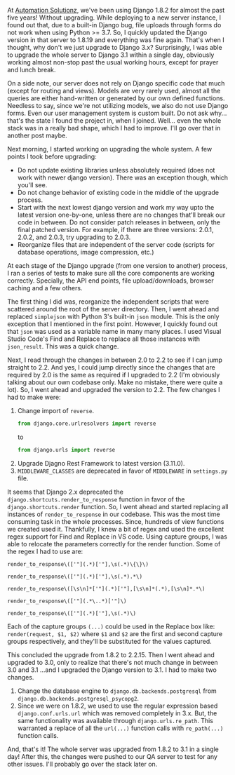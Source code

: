 ---
---

At [Automation Solutionz](https://automationsolutionz.com), we've been
using Django 1.8.2 for almost the past five years! Without upgrading.
While deploying to a new server instance, I found out that, due to a
built-in Django bug, file uploads through forms do not work when using
Python >= 3.7. So, I quickly updated the Django version in that server
to 1.8.19 and everything was fine again. That's when I thought, why
don't we just upgrade to Django 3.x? Surprisingly, I was able to
upgrade the whole server to Django 3.1 within a single day, obviously
working almost non-stop past the usual working hours, except for
prayer and lunch break.

On a side note, our server does not rely on Django specific code that
much (except for routing and views). Models are very rarely used,
almost all the queries are either hand-written or generated by our own
defined functions. Needless to say, since we're not utilizing models,
we also do not use Django forms. Even our user management system is
custom built. Do not ask why... that's the state I found the project
in, when I joined. Well... even the whole stack was in a really bad
shape, which I had to improve. I'll go over that in another post
maybe.

Next morning, I started working on upgrading the whole system. A few
points I took before upgrading:

- Do not update existing libraries unless absolutely required (does
  not work with newer django version). There was an exception though,
  which you'll see.
- Do not change behavior of existing code in the middle of the upgrade
  process.
- Start with the next lowest django version and work my way upto the
  latest version one-by-one, unless there are no changes that'll break
  our code in between. Do not consider patch releases in between, only
  the final patched version. For example, if there are three versions:
  2.0.1, 2.0.2, and 2.0.3, try upgrading to 2.0.3.
- Reorganize files that are independent of the server code (scripts
  for database operations, image compression, etc.)

At each stage of the Django upgrade (from one version to another)
process, I ran a series of tests to make sure all the core components
are working correctly. Specially, the API end points, file
upload/downloads, browser caching and a few others.

The first thing I did was, reorganize the independent scripts that
were scattered around the root of the server directory. Then, I went
ahead and replaced `simplejson` with Python 3's built-in `json`
module. This is the only exception that I mentioned in the first
point. However, I quickly found out that `json` was used as a variable
name in many many places. I used Visual Studio Code's Find and Replace
to replace all those instances with `json_result`. This was a quick
change.

Next, I read through the changes in between 2.0 to 2.2 to see if I can
jump straight to 2.2. And yes, I could jump directly since the changes
that are required by 2.0 is the same as required if I upgraded to 2.2
(I'm obviously talking about our own codebase only. Make no mistake,
there were quite a lot). So, I went ahead and upgraded the version to
2.2. The few changes I had to make were:

1. Change import of `reverse`.
    ```python
    from django.core.urlresolvers import reverse
    ```
   to
    ```python
    from django.urls import reverse
    ```
2. Upgrade Djagno Rest Framework to latest version (3.11.0).
3. `MIDDLEWARE_CLASSES` are deprecated in favor of `MIDDLEWARE` in
   `settings.py` file.

It seems that Django 2.x deprecated the
`django.shortcuts.render_to_response` function in favor of the
`django.shortcuts.render` function. So, I went ahead and started
replacing all instances of `render_to_response` in our codebase. This
was the most time consuming task in the whole processes. Since,
hundreds of view functions we created used it. Thankfully, I knew a
bit of regex and used the excellent regex support for Find and Replace
in VS code. Using capture groups, I was able to relocate the
parameters correctly for the render function. Some of the regex I had
to use are:

```
render_to_response\(['"](.*)['"],\s(.*)\{\}\)

render_to_response\(['"](.*)['"],\s(.*).*\)

render_to_response\([\s\n]*['"](.*)['"],[\s\n]*(.*),[\s\n]*.*\)

render_to_response\(['"](.*\..*)['"]\)

render_to_response\(['"](.*)['"],\s(.*)\)
```

Each of the capture groups `(...)` could be used in the Replace box
like: `render(request, $1, $2)` where `$1` and `$2` are the first and
second capture groups respectively, and they'll be substituted for the
values captured.

This concluded the upgrade from 1.8.2 to 2.2.15. Then I went ahead and
upgraded to 3.0, only to realize that there's not much change in
between 3.0 and 3.1 ...and I upgraded the Django version to 3.1. I had
to make two changes.

1. Change the database engine to `django.db.backends.postgresql` from
   `django.db.backends.postgresql_psycopg2`.
2. Since we were on 1.8.2, we used to use the regular expression based
   `django.conf.urls.url` which was removed completely in 3.x. But,
   the same functionality was available through `django.urls.re_path`.
   This warranted a replace of all the `url(...)` function calls with
   `re_path(...)` function calls.

And, that's it! The whole server was upgraded from 1.8.2 to 3.1 in a
single day! After this, the changes were pushed to our QA server to
test for any other issues. I'll probably go over the stack later on.
